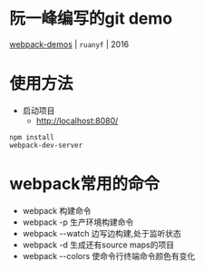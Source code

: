 # 阮一峰编写的git demo
[webpack-demos](https://github.com/ruanyf/webpack-demos) | `ruanyf` | 2016
# 使用方法
* 启动项目
	* [http://localhost:8080/](http://localhost:8080/)
```
npm install
webpack-dev-server
```
# webpack常用的命令
* webpack 					构建命令
* webpack -p 				生产环境构建命令
* webpack --watch 			边写边构建,处于监听状态
* webpack -d 				生成还有source maps的项目
* webpack --colors 			使命令行终端命令颜色有变化
